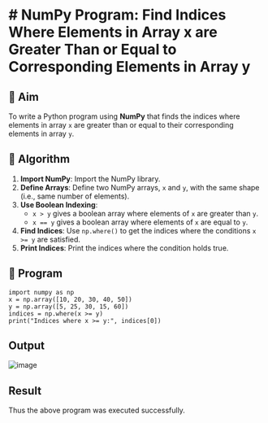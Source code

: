 # # NumPy Program: Find Indices Where Elements in Array x are Greater Than or Equal to Corresponding Elements in Array y

## 🎯 Aim
To write a Python program using **NumPy** that finds the indices where elements in array `x` are greater than or equal to their corresponding elements in array `y`.

## 🧠 Algorithm
1. **Import NumPy**: Import the NumPy library.
2. **Define Arrays**: Define two NumPy arrays, `x` and `y`, with the same shape (i.e., same number of elements).
3. **Use Boolean Indexing**: 
   - `x > y` gives a boolean array where elements of `x` are greater than `y`.
   - `x == y` gives a boolean array where elements of `x` are equal to `y`.
4. **Find Indices**: Use `np.where()` to get the indices where the conditions `x >= y` are satisfied.
5. **Print Indices**: Print the indices where the condition holds true.

## 🧾 Program
```
import numpy as np
x = np.array([10, 20, 30, 40, 50])
y = np.array([5, 25, 30, 15, 60])
indices = np.where(x >= y)
print("Indices where x >= y:", indices[0])

```
## Output
![image](https://github.com/user-attachments/assets/95346a46-f88c-4e3d-97b4-9afab6cc5569)

## Result
Thus the above program was executed successfully.
